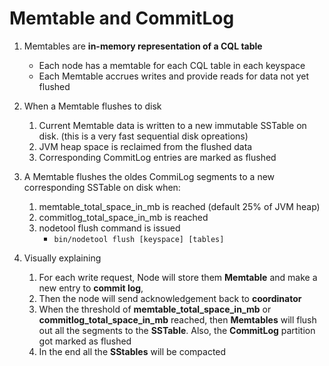 # Memtable and CommitLog

1) Memtables are **in-memory representation of a CQL table**
	* Each node has a memtable for each CQL table in each keyspace
	* Each Memtable accrues writes and provide reads for data not yet flushed
2) When a Memtable flushes to disk
	1) Current Memtable data is written to a new immutable SSTable on disk. (this is a very fast sequential disk opreations)
	2) JVM heap space is reclaimed from the flushed data
	3) Corresponding CommitLog entries are marked as flushed

3) A Memtable flushes the oldes CommiLog segments to a new corresponding SSTable on disk when:
	1) memtable_total_space_in_mb is reached (default 25% of JVM heap)
	2) commitlog_total_space_in_mb is reached
	3) nodetool flush command is issued
		* `bin/nodetool flush [keyspace] [tables]`

4) Visually explaining
	1) For each write request, Node will store them **Memtable** and make a new entry to **commit log**, 
	2) Then the node will send acknowledgement back to **coordinator**
	3) When the threshold of **memtable_total_space_in_mb** or **commitlog_total_space_in_mb** reached, then **Memtables** will flush out all the segments to the **SSTable**. Also, the **CommitLog** partition got marked as flushed
	4) In the end all the **SStables** will be compacted
